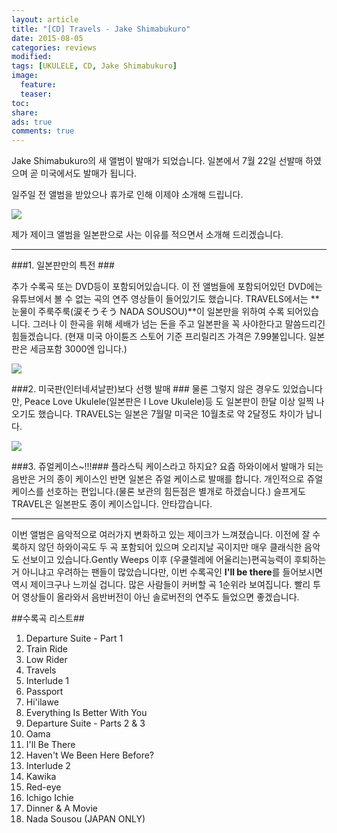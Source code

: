 ```yaml
---
layout: article
title: "[CD] Travels - Jake Shimabukuro"
date: 2015-08-05
categories: reviews
modified: 
tags: [UKULELE, CD, Jake Shimabukuro]
image:
  feature:
  teaser: 
toc: 
share: 
ads: true
comments: true
---
```

Jake Shimabukuro의 새 앨범이 발매가 되었습니다. 일본에서 7월 22일 선발매 하였으며 곧 미국에서도 발매가 됩니다.

일주일 전 앨범을 받았으나 휴가로 인해 이제야 소개해 드립니다.

<img src="https://lh3.googleusercontent.com/-oBrzx9M_ehw/Vg1CLjBRNQI/AAAAAAAAAWc/oeGCwHraadU/s800-Ic42/JAKE_COVER_TRAVELS.jpg" />

제가 제이크 앨범을 일본판으로 사는 이유를 적으면서 소개해 드리겠습니다.

---

###1. 일본판만의 특전 ###

추가 수록곡 또는 DVD등이 포함되어있습니다.
이 전 앨범들에 포함되어있던 DVD에는 유튜브에서 볼 수 없는 곡의 연주 영상들이 들어있기도 했습니다.
TRAVELS에서는 **눈물이 주룩주룩(涙そうそう NADA SOUSOU)**이 일본만을 위하여 수록 되어있습니다.
그러나 이 한곡을 위해 세배가 넘는 돈을 주고 일본판을 꼭 사야한다고 말씀드리긴 힘들겠습니다.
(현재 미국 아이튠즈 스토어 기준 프리릴리즈 가격은 7.99불입니다. 일본판은 세금포함 3000엔 입니다.)

<img src="https://lh3.googleusercontent.com/-2yoSj7Kt6CU/Vg1CLzjvxtI/AAAAAAAAAWg/fPfuNntF7H8/s800-Ic42/IMG_7985.jpg" />

###2. 미국판(인터네셔날판)보다 선행 발매 ###
물론 그렇지 않은 경우도 있었습니다만, Peace Love Ukulele(일본판은 I Love Ukulele)등 도 일본판이 한달 이상 일찍 나오기도 했습니다.
TRAVELS는 일본은 7월말 미국은 10월초로 약 2달정도 차이가 납니다.

<img src="https://lh3.googleusercontent.com/-GT52Y_mYAVI/Vg1CL6j9NII/AAAAAAAAAWY/PfFTJnEw-TM/s800-Ic42/IMG_7987.jpg" />

###3. 쥬얼케이스~!!!###
플라스틱 케이스라고 하지요? 요즘 하와이에서 발매가 되는 음반은 거의 종이 케이스인 반면 일본은 쥬얼 케이스로 발매를 합니다.
개인적으로 쥬얼케이스를 선호하는 편입니다.(물론 보관의 힘든점은 별개로 하겠습니다.)
슬프게도 TRAVEL은 일본판도 종이 케이스입니다. 안타깝습니다.

---
이번 앨범은 음악적으로 여러가지 변화하고 있는 제이크가 느껴졌습니다. 이전에 잘 수록하지 않던 하와이곡도 두 곡 포함되어 있으며 오리지날 곡이지만 매우 클래식한 음악도 선보이고 있습니다.Gently Weeps 이후 (우쿨렐레에 어울리는)편곡능력이 후퇴하는거 아니냐고 우려하는 팬들이 많았습니다만, 이번 수록곡인 **I'll be there**를 들어보시면 역시 제이크구나 느끼실 겁니다. 많은 사람들이 커버할 곡 1순위라 보여집니다. 빨리 투어 영상들이 올라와서 음반버전이 아닌 솔로버전의 연주도 들었으면 좋겠습니다.



##수록곡 리스트##
1. Departure Suite - Part 1     
2. Train Ride
3. Low Rider
4. Travels
5. Interlude 1
6. Passport
7. Hi'ilawe
8. Everything Is Better With You
9. Departure Suite - Parts 2 & 3
10. Oama
11. I'll Be There
12. Haven't We Been Here Before?
13. Interlude 2
14. Kawika
15. Red-eye
16. Ichigo Ichie
17. Dinner & A Movie
18. Nada Sousou (JAPAN ONLY)
